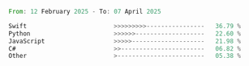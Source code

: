 <!--START_SECTION:Languages-->

```rust
From: 12 February 2025 - To: 07 April 2025

Swift                        >>>>>>>>>----------------   36.79 %
Python                       >>>>>>-------------------   22.60 %
JavaScript                   >>>>>--------------------   21.98 %
C#                           >>-----------------------   06.82 %
Other                        >------------------------   05.38 %
```

<!--END_SECTION:Languages-->
